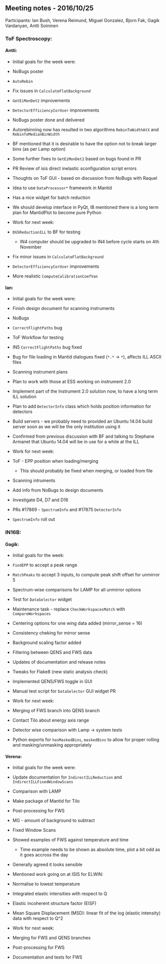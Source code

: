 ## Meeting notes - 2016/10/25

Participants: Ian Bush, Verena Reimund, Miguel Gonzalez, Bjorn Fak, Gagik Vardanyan, Antti Soininen 

### ToF Spectroscopy:

#### Antti:

* Initial goals for the week were:
 * NoBugs poster
 * `AutoRebin`
 * Fix issues in `CalculateFlatBackground`
 * `GetEiMonDet2` improvements
 * `DetectorEfficiencyCorUser` improvements

* NoBugs poster done and delivered
* Autorebinning now has resulted in two algorithms `RebinToWidthAtX` and `RebinToMedianBinWidth`
 * BF mentioned that it is desirable to have the option not to break larger bins (as per Lamp option)
* Some further fixes to `GetEiMonDet2` based on bugs found in PR
* PR Review of isis direct inelastic sconfiguration script errors
* Thoughts on ToF GUI - based on discussion from NoBugs with Raquel
 * Idea to use `DataProcessor*` framework in Mantid
 * Has a nice widget for batch reduction
 * We should develop interface in PyQt, IB mentioned there is a long term plan for MantidPlot to become pure Python

* Work for next week:
 * `DGSReductionILL` to BF for testing
   * IN4 computer should be upgraded to IN4 before cycle starts on 4th November
 * Fix minor issues in `CalculateFlatBackground`
 * `DetectorEfficiencyCorUser` improvements
 * More realistic `ComputeCalibrationCoefVan`

#### Ian:

* Initial goals for the week were:
 * Finish design document for scanning instruments
 * NoBugs
 * `CorrectFlightPaths` bug
 * ToF Workflow for testing

* IN5 `CorrectFlightPaths` bug fixed
* Bug for file loading in Mantid dialogues fixed (`*.*` -> `*`), affects ILL ASCII files
* Scanning instrument plans
 * Plan to work with those at ESS working on instrument 2.0
 * Implement part of the Instrument 2.0 solution now, to have a long term ILL solution
 * Plan to add `DetectorInfo` class which holds position information for detectors
* Build servers - we probably need to provided an Ubuntu 14.04 build server soon as we will be the only institution using it
 * Confirmed from previous discussion with BF and talking to Stephane Armanet that Ubuntu 14.04 will be in use for a while at the ILL

* Work for next week:
 * ToF - EPP position when loading/merging
   * This should probably be fixed when merging, or loaded from file
 * Scanning intruments
  * Add info from NoBugs to design documents
  * Investigate D4, D7 and D16
 * PRs #17869 - `SpectrumInfo` and #17875 `DetectorInfo`
 * `SpectrumInfo` roll out

### IN16B:


#### Gagik:

* Initial goals for the week:
 * `FindEPP` to accept a peak range
 * `MatchPeaks` to accept 3 inputs, to compute peak shift offset for unmirror 5
 * Spectrum-wise comparisons for LAMP for all unmirror options
 * Test for `DataSelector` widget
 * Maintenance task - replace `CheckWorkspacesMatch` with `CompareWorkspaces`

* Centering options for one wing data added (mirror_sense = 16)
* Consistency cheking for mirror sense
* Background scaling factor added
* Filtering between QENS and FWS data
* Updates of documentation and release notes
* Tweaks for Flake8 (new static analysis check)
* Implemented QENS/FWS toggle in GUI
* Manual test script for `DataSelector` GUI widget PR

* Work for next week:
 * Merging of FWS branch into QENS branch
 * Contact Tilo about energy axis range
 * Detector wise comparison with Lamp -> system tests
 * Python exports for `hasMaskedBins`, `maskedBins` to allow for proper rolling and masking/unmasking appropriately

#### Verena:

* Initial goals for the week were:
 * Update documentation for `IndirectILLReduction` and `IndirectILLFixedWindowScans`
 * Comparison with LAMP
 * Make package of Mantid for Tilo
 * Post-processing for FWS
 * MG - amount of background to subtract

* Fixed Window Scans
 * Showed examples of FWS against temperature and time
   * Time example needs to be shown as absolute time, plot a bit odd as it goes accross the day
 * Generally agreed it looks sensible
* Mentioned work going on at ISIS for ELWIN:
 * Normalise to lowest temperature
 * Integrated elastic intensities with respect to Q
 * Elastic incoherent structure factor (EISF)
 * Mean Square Displacement (MSD): linear fit of the log (elastic intensity) data with respect to Q^2
 
* Work for next week:
 * Merging for FWS and QENS branches
 * Post-processing for FWS
 * Documentation and tests for FWS

